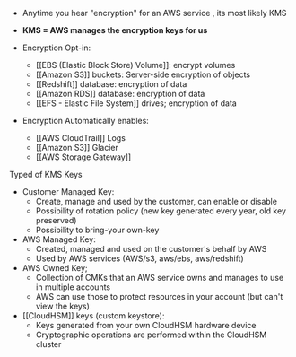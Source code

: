 - Anytime you hear "encryption" for an AWS service , its most likely KMS
- **KMS = AWS manages the encryption keys for us**
- Encryption Opt-in:
	- [[EBS (Elastic Block Store) Volume]]: encrypt volumes
	- [[Amazon S3]] buckets: Server-side encryption of objects
	- [[Redshift]] database: encryption of data
	- [[Amazon RDS]] database: encryption of data
	- [[EFS - Elastic File System]] drives; encryption of data
	
- Encryption Automatically enables:
	- [[AWS CloudTrail]] Logs
	- [[Amazon S3]] Glacier
	- [[AWS Storage Gateway]]

Typed of KMS Keys
- Customer Managed Key:
	- Create, manage and used by the customer, can enable or disable
	- Possibility of rotation policy (new key generated every year, old key preserved)
	- Possibility to bring-your own-key
- AWS Managed Key:
	- Created, managed and used on the customer's behalf by AWS
	- Used by AWS services (AWS/s3, aws/ebs, aws/redshift)
- AWS Owned Key;
	- Collection of CMKs that an AWS service owns and manages to use in multiple accounts
	- AWS can use those to protect resources in your account (but can't view the keys)
- [[CloudHSM]] keys (custom keystore):
	- Keys generated from your own CloudHSM hardware device
	- Cryptographic operations are performed within the CloudHSM cluster